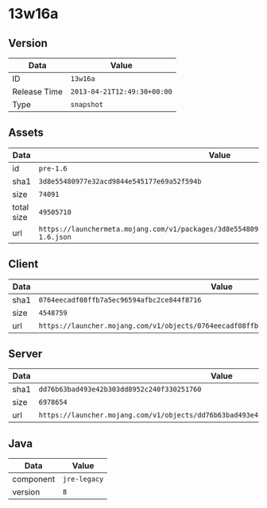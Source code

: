 # 13w16a

## Version

|**Data**        | **Value**                 |
|----------------|-------------------------|
| ID   | ```13w16a```   |
| Release Time   | ```2013-04-21T12:49:30+00:00```   |
| Type   | ```snapshot```   |

## Assets

|**Data**        | **Value**                 |
|----------------|-------------------------|
| id   | ```pre-1.6```   |
| sha1   | ```3d8e55480977e32acd9844e545177e69a52f594b```   |
| size   | ```74091```   |
| total size  | ```49505710```  |
| url       | ```https://launchermeta.mojang.com/v1/packages/3d8e55480977e32acd9844e545177e69a52f594b/pre-1.6.json``` |

## Client

|**Data**        | **Value**                 |
|----------------|-------------------------|
| sha1   | ```0764eecadf08ffb7a5ec96594afbc2ce844f8716```   |
| size   | ```4548759```   |
| url       | ```https://launcher.mojang.com/v1/objects/0764eecadf08ffb7a5ec96594afbc2ce844f8716/client.jar``` |

## Server

|**Data**        | **Value**                 |
|----------------|-------------------------|
| sha1   | ```dd76b63bad493e42b303dd8952c240f330251760```   |
| size   | ```6978654```   |
| url       | ```https://launcher.mojang.com/v1/objects/dd76b63bad493e42b303dd8952c240f330251760/server.jar``` |

## Java

|**Data**        | **Value**                 |
|----------------|-------------------------|
| component   | ```jre-legacy```   |
| version   | ```8```   |